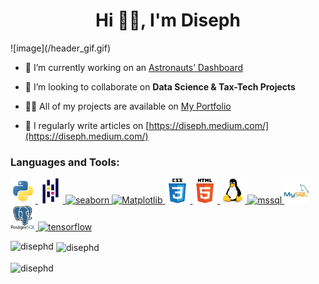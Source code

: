 <h1 align="center">Hi 🙋‍♀️, I'm Diseph </h1>
![image](/header_gif.gif)

- 🔭 I’m currently working on an [Astronauts’ Dashboard](https://github.com/DisephD/NASA-Intl-Space-Station-Project)

- 👯 I’m looking to collaborate on **Data Science & Tax-Tech Projects**

- 👨‍💻 All of my projects are available on [My Portfolio](datascienceportfol.io/DisephDumIgoni)

- 📝 I regularly write articles on [https://diseph.medium.com/](https://diseph.medium.com/)

<h3 align="left">Languages and Tools:</h3>
<p align="left"> <a href="https://www.python.org" target="_blank" rel="noreferrer"> <img src="https://raw.githubusercontent.com/devicons/devicon/master/icons/python/python-original.svg" alt="python" width="40" height="40"/> </a> <a href="https://pandas.pydata.org/" target="_blank" rel="noreferrer"> <img src="https://raw.githubusercontent.com/devicons/devicon/2ae2a900d2f041da66e950e4d48052658d850630/icons/pandas/pandas-original.svg" alt="pandas" width="40" height="40"/> </a> </a> <a href="https://seaborn.pydata.org/" target="_blank" rel="noreferrer"> <img src="https://seaborn.pydata.org/_images/logo-mark-lightbg.svg" alt="seaborn" width="40" height="40"/> </a> <a href="https://www.bing.com/ck/a?!&&p=2514fd462df7eb857a01548932d9f9f92f5735b78aee1983e0c03ae638807912JmltdHM9MTc0NzQ0MDAwMA&ptn=3&ver=2&hsh=4&fclid=3c11232a-9565-615c-2192-33e1947860b7&psq=matplotlib+logo&u=a1aHR0cHM6Ly9tYXRwbG90bGliLm9yZy9zdGFibGUvZ2FsbGVyeS9taXNjL2xvZ29zMi5odG1s&ntb=1" target="_blank" rel="noreferrer"> <img src="https://github.com/user-attachments/assets/19fad172-559e-481a-8668-b35bb82d5d32" alt="Matplotlib" width="40" height="40"/> </a> <a href="https://www.w3schools.com/css/" target="_blank" rel="noreferrer"> <img src="https://raw.githubusercontent.com/devicons/devicon/master/icons/css3/css3-original-wordmark.svg" alt="css3" width="40" height="40"/> </a> <a href="https://www.w3.org/html/" target="_blank" rel="noreferrer"> <img src="https://raw.githubusercontent.com/devicons/devicon/master/icons/html5/html5-original-wordmark.svg" alt="html5" width="40" height="40"/> </a> <a href="https://www.linux.org/" target="_blank" rel="noreferrer"> <img src="https://raw.githubusercontent.com/devicons/devicon/master/icons/linux/linux-original.svg" alt="linux" width="40" height="40"/> </a> <a href="https://www.microsoft.com/en-us/sql-server" target="_blank" rel="noreferrer"> <img src="https://www.svgrepo.com/show/303229/microsoft-sql-server-logo.svg" alt="mssql" width="40" height="40"/> </a> <a href="https://www.mysql.com/" target="_blank" rel="noreferrer"> <img src="https://raw.githubusercontent.com/devicons/devicon/master/icons/mysql/mysql-original-wordmark.svg" alt="mysql" width="40" height="40"/> </a> <a href="https://www.postgresql.org" target="_blank" rel="noreferrer"> <img src="https://raw.githubusercontent.com/devicons/devicon/master/icons/postgresql/postgresql-original-wordmark.svg" alt="postgresql" width="40" height="40"/> <a href="https://www.tensorflow.org" target="_blank" rel="noreferrer"> <img src="https://www.vectorlogo.zone/logos/tensorflow/tensorflow-icon.svg" alt="tensorflow" width="40" height="40"/> </a> </p>

<p><img align="left" src="https://github-readme-stats.vercel.app/api/top-langs?username=disephd&show_icons=true&locale=en&layout=compact" alt="disephd" /></p>

<p>&nbsp;<img align="center" src="https://github-readme-stats.vercel.app/api?username=disephd&show_icons=true&locale=en" alt="disephd" /></p>

<p><img align="center" src="https://github-readme-streak-stats.herokuapp.com/?user=disephd&" alt="disephd" /></p>

<!---
DisephD/DisephD is a ✨ special ✨ repository because its `README.md` (this file) appears on your GitHub profile.
You can click the Preview link to take a look at your changes.
--->
